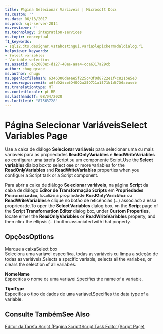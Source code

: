 ```yaml
---
title: Página Selecionar Variáveis | Microsoft Docs
ms.custom: ''
ms.date: 06/13/2017
ms.prod: sql-server-2014
ms.reviewer: ''
ms.technology: integration-services
ms.topic: conceptual
f1_keywords:
- sql12.dts.designer.vstahostingui.variablepickermodaldialog.f1
helpviewer_keywords:
- Select variables
- Variable selection
ms.assetid: e62083ec-d127-48ea-aaa4-cca6017a29cb
author: chugugrace
ms.author: chugu
ms.openlocfilehash: 6346300de6ae5f225c43f0d8722e1f4c821be5e3
ms.sourcegitcommit: ad4d92dce894592a259721a1571b1d8736abacdb
ms.translationtype: MT
ms.contentlocale: pt-BR
ms.lasthandoff: 08/04/2020
ms.locfileid: "87568728"
---
```

# <a name="select-variables-page"></a><span data-ttu-id="d2c1b-102">Página Selecionar Variáveis</span><span class="sxs-lookup"><span data-stu-id="d2c1b-102">Select Variables Page</span></span>
  <span data-ttu-id="d2c1b-103">Use a caixa de diálogo **Selecionar variáveis** para selecionar uma ou mais variáveis para as propriedades **ReadOnlyVariables** e **ReadWriteVariables** ao configurar uma tarefa Script ou um componente Script.</span><span class="sxs-lookup"><span data-stu-id="d2c1b-103">Use the **Select variables** dialog box to select one or more variables for the **ReadOnlyVariables** and **ReadWriteVariables** properties when you configure a Script task or a Script component.</span></span>  
  
 <span data-ttu-id="d2c1b-104">Para abrir a caixa de diálogo **Selecionar variáveis**, na página **Script** da caixa de diálogo **Editor de Transformação Scripts** em **Propriedades Personalizadas**, localize a propriedade **ReadOnlyVariables** ou **ReadWriteVariables** e clique no botão de reticências (...) associado a essa propriedade.</span><span class="sxs-lookup"><span data-stu-id="d2c1b-104">To open the **Select Variables** dialog box, on the **Script** page of the **Script Transformation Editor** dialog box, under **Custom Properties**, locate either the **ReadOnlyVariables** or **ReadWriteVariables** property, and then click the ellipsis (...) button associated with that property.</span></span>  
  
## <a name="options"></a><span data-ttu-id="d2c1b-105">Opções</span><span class="sxs-lookup"><span data-stu-id="d2c1b-105">Options</span></span>  
 <span data-ttu-id="d2c1b-106">Marque a caixa</span><span class="sxs-lookup"><span data-stu-id="d2c1b-106">Select box</span></span>  
 <span data-ttu-id="d2c1b-107">Seleciona uma variável específica, todas as variáveis ou limpa a seleção de todas as variáveis.</span><span class="sxs-lookup"><span data-stu-id="d2c1b-107">Selects a specific variable, selects all the variables, or clears the selection of all variables.</span></span>  
  
 <span data-ttu-id="d2c1b-108">**Nome**</span><span class="sxs-lookup"><span data-stu-id="d2c1b-108">**Name**</span></span>  
 <span data-ttu-id="d2c1b-109">Especifica o nome de uma variável.</span><span class="sxs-lookup"><span data-stu-id="d2c1b-109">Specifies the name of a variable.</span></span>  
  
 <span data-ttu-id="d2c1b-110">**Tipo**</span><span class="sxs-lookup"><span data-stu-id="d2c1b-110">**Type**</span></span>  
 <span data-ttu-id="d2c1b-111">Especifica o tipo de dados de uma variável.</span><span class="sxs-lookup"><span data-stu-id="d2c1b-111">Specifies the data type of a variable.</span></span>  
  
## <a name="see-also"></a><span data-ttu-id="d2c1b-112">Consulte Também</span><span class="sxs-lookup"><span data-stu-id="d2c1b-112">See Also</span></span>  
 [<span data-ttu-id="d2c1b-113">Editor da Tarefa Script &#40;Página Script&#41;</span><span class="sxs-lookup"><span data-stu-id="d2c1b-113">Script Task Editor &#40;Script Page&#41;</span></span>](../script-task-editor-script-page.md)  
  
  
